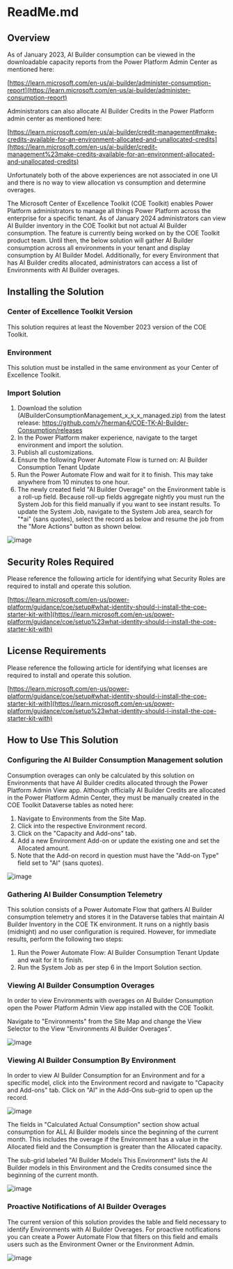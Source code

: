 # ReadMe.md

## Overview

As of January 2023, AI Builder consumption can be viewed in the downloadable capacity reports from the Power Platform Admin Center as mentioned here:

[https://learn.microsoft.com/en-us/ai-builder/administer-consumption-report](https://learn.microsoft.com/en-us/ai-builder/administer-consumption-report)

Administrators can also allocate AI Builder Credits in the Power Platform admin center as mentioned here:

[https://learn.microsoft.com/en-us/ai-builder/credit-management#make-credits-available-for-an-environment-allocated-and-unallocated-credits](https://learn.microsoft.com/en-us/ai-builder/credit-management%23make-credits-available-for-an-environment-allocated-and-unallocated-credits)

Unfortunately both of the above experiences are not associated in one UI and there is no way to view allocation vs consumption and determine overages.

The Microsoft Center of Excellence Toolkit (COE Toolkit) enables Power Platform administrators to manage all things Power Platform across the enterprise for a specific tenant. As of January 2024 administrators can view AI Builder inventory in the COE Toolkit but not actual AI Builder consumption. The feature is currently being worked on by the COE Toolkit product team. Until then, the below solution will gather AI Builder consumption across all environments in your tenant and display consumption by AI Builder Model. Additionally, for every Environment that has AI Builder credits allocated, administrators can access a list of Environments with AI Builder overages.

## Installing the Solution

### Center of Excellence Toolkit Version

This solution requires at least the November 2023 version of the COE Toolkit.

### Environment

This solution must be installed in the same environment as your Center of Excellence Toolkit.

### Import Solution

1. Download the solution (AIBuilderConsumptionManagement_x_x_x_managed.zip) from the latest release: https://github.com/v7herman4/COE-TK-AI-Builder-Consumption/releases
2. In the Power Platform maker experience, navigate to the target environment and import the solution.
3. Publish all customizations.
4. Ensure the following Power Automate Flow is turned on: AI Builder Consumption Tenant Update
5. Run the Power Automate Flow and wait for it to finish. This may take anywhere from 10 minutes to one hour.
6. The newly created field "AI Builder Overage" on the Environment table is a roll-up field. Because roll-up fields aggregate nightly you must run the System Job for this field manually if you want to see instant results. To update the System Job, navigate to the System Job area, search for "\*ai" (sans quotes), select the record as below and resume the job from the "More Actions" button as shown below.

![image](https://github.com/v7herman4/COE-TK-AI-Builder-Consumption/assets/89024016/43369ace-7fd8-463c-b120-bb8891967e40)


## Security Roles Required

Please reference the following article for identifying what Security Roles are required to install and operate this solution.

[https://learn.microsoft.com/en-us/power-platform/guidance/coe/setup#what-identity-should-i-install-the-coe-starter-kit-with](https://learn.microsoft.com/en-us/power-platform/guidance/coe/setup%23what-identity-should-i-install-the-coe-starter-kit-with)

## License Requirements

Please reference the following article for identifying what licenses are required to install and operate this solution.

[https://learn.microsoft.com/en-us/power-platform/guidance/coe/setup#what-identity-should-i-install-the-coe-starter-kit-with](https://learn.microsoft.com/en-us/power-platform/guidance/coe/setup%23what-identity-should-i-install-the-coe-starter-kit-with)

## How to Use This Solution

### Configuring the AI Builder Consumption Management solution

Consumption overages can only be calculated by this solution on Environments that have AI Builder credits allocated through the Power Platform Admin View app. Although officially AI Builder Credits are allocated in the Power Platform Admin Center, they must be manually created in the COE Toolkit Dataverse tables as noted here:

1. Navigate to Environments from the Site Map.
2. Click into the respective Environment record.
3. Click on the "Capacity and Add-ons" tab.
4. Add a new Environment Add-on or update the existing one and set the Allocated amount.
5. Note that the Add-on record in question must have the "Add-on Type" field set to "AI" (sans quotes).

![image](https://github.com/v7herman4/COE-TK-AI-Builder-Consumption/assets/89024016/91b9ae50-7bb9-45bf-818d-0dbd9a6f812c)

### Gathering AI Builder Consumption Telemetry

This solution consists of a Power Automate Flow that gathers AI Builder consumption telemetry and stores it in the Dataverse tables that maintain AI Builder Inventory in the COE TK environment. It runs on a nightly basis (midnight) and no user configuration is required.
However, for immediate results, perform the following two steps:
1. Run the Power Automate Flow: AI Builder Consumption Tenant Update and wait for it to finish.
2. Run the System Job as per step 6 in the Import Solution section.

### Viewing AI Builder Consumption Overages

In order to view Environments with overages on AI Builder Consumption open the Power Platform Admin View app installed with the COE Toolkit.

Navigate to "Environments" from the Site Map and change the View Selector to the View "Environments AI Builder Overages".

![image](https://github.com/v7herman4/COE-TK-AI-Builder-Consumption/assets/89024016/58834acc-c1b6-4c92-8260-b23c84c2b8a0)


### Viewing AI Builder Consumption By Environment

In order to view AI Builder Consumption for an Environment and for a specific model, click into the Environment record and navigate to "Capacity and Add-ons" tab. Click on "AI" in the Add-Ons sub-grid to open up the record.

![image](https://github.com/v7herman4/COE-TK-AI-Builder-Consumption/assets/89024016/c6ba7fea-86e6-4266-8548-f8f306c4f330)


The fields in "Calculated Actual Consumption" section show actual consumption for ALL AI Builder models since the beginning of the current month. This includes the overage if the Environment has a value in the Allocated field and the Consumption is greater than the Allocated capacity.

The sub-grid labeled "AI Builder Models This Environment" lists the AI Builder models in this Environment and the Credits consumed since the beginning of the current month.

![image](https://github.com/v7herman4/COE-TK-AI-Builder-Consumption/assets/89024016/43d60f9f-6fb1-4fe8-9866-4c7b60e61632)


### Proactive Notifications of AI Builder Overages

The current version of this solution provides the table and field necessary to identify Environments with AI Builder Overages. For proactive notifications you can create a Power Automate Flow that filters on this field and emails users such as the Environment Owner or the Environment Admin.

![image](https://github.com/v7herman4/COE-TK-AI-Builder-Consumption/assets/89024016/459eea9d-6b02-4375-988a-e8b448664444)

